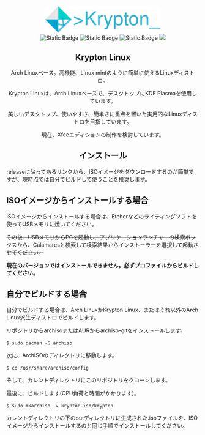 <div align="center">
  <a href="https://github.com/krypton-linux/krypton-iso">
    <img alt="krypton" src="https://raw.githubusercontent.com/krypton-linux/krypton-artworks/1919f2a6c6469d4175aead8751d2b09698ddbe6c/logo/logo.svg" width="60%" height="auto">
  </a>
</div>

<div align="center">
  <img alt="Static Badge" src="https://img.shields.io/badge/Version%20Beta2-5dade2">
  <img alt="Static Badge" src="https://img.shields.io/badge/License-GPL_3.0-blue">
  <img alt="Static Badge" src="https://img.shields.io/badge/ArchISO-5dade2">
  <a href="https://krypton-linux.com"><img src="https://img.shields.io/badge/Go%20to%20homepage-5dade2"></a>
</div>

<div align="center">
    <h2>Krypton Linux</h2>
</div>

<div align="center">
  <a>
    Arch Linuxベース。高機能、Linux mintのように簡単に使えるLinuxディストロ。
  </a>

  Krypton Linuxは、Arch Linuxベースで、デスクトップにKDE Plasmaを使用しています。

  美しいデスクトップ、使いやすさ、簡単さに重点を置いた実用的なLinuxディストロを目指しています。

  現在、Xfceエディションの制作を検討しています。
</div>

<div align="center">
  <h2>インストール</h2>
</div>

<div>
  releaseに貼ってあるリンクから、ISOイメージをダウンロードするのが簡単ですが、現時点では自分でビルドして使うことを推奨します。

  ## ISOイメージからインストールする場合

  ISOイメージからインストールする場合は、Etcherなどのライティングソフトを使ってUSBメモリに焼いてください。

  ~~その後、USBメモリからPCを起動し、アプリケーションランチャーの検索ボックスから、Calamaresと検索して検索結果からインストーラーを選択して起動させてください。~~
  
  **現在のバージョンではインストールできません。必ずプロファイルからビルドしてください。**

  ## 自分でビルドする場合

  自分でビルドする場合は、Arch LinuxかKrypton Linux、またはそれ以外のArch Linux派生ディストロでビルドします。

  リポジトリからarchisoまたはAURからarchiso-gitをインストールします。
  
  ```$ sudo pacman -S archiso```

  次に、ArchISOのディレクトリに移動します。

  ```$ cd /usr/share/archiso/config```

  そして、カレントディレクトリにこのリポジトリをクローンします。

  最後に、ビルドします(CPU負荷と時間がかかります)。

  ```$ sudo mkarchiso -v krypton-iso/krypton```

  カレントディレクトリの下のoutディレクトリに生成された.isoファイルを、ISOイメージからインストールするのと同じ手順でインストールしてください。
</div>

